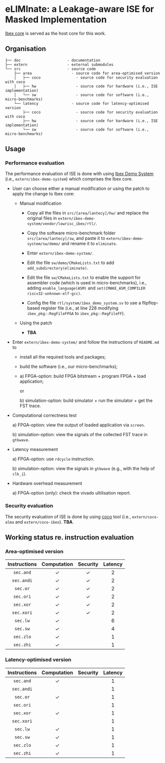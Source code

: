 # eLIMInate: a Leakage-aware ISE for Masked Implementation

[Ibex core](https://github.com/lowRISC/ibex) is served as the host core for this work.

<!--- ==================================================================== --->

## Organisation
```
├── doc                     - documentation
├── extern                  - external submodules
└── src                     - source code
    ├── area                  - source code for area-optimised version 
    │   ├── coco                - source code for security evaluation with coco     
    │   ├── hw                  - source code for hardware (i.e., ISE implementation)
    │   └── sw                  - source code for software (i.e., micro-benchmarks)
    └── latency               - source code for latency-optimised version
        ├── coco                - source code for security evaluation with coco     
        ├── hw                  - source code for hardware (i.e., ISE implementation)
        └── sw                  - source code for software (i.e., micro-benchmarks)
```

<!--- ==================================================================== --->

## Usage

### Performance evaluation

The performance evaluation of ISE is done with using [Ibex Demo System](https://github.com/lowRISC/ibex-demo-system) (i.e., `extern/ibex-demo-system`) which comprises the Ibex core.

- User can choose either a manual modification or using the patch to apply the change to Ibex core:

  - Manual modification

    - Copy all the files in `src/[area/lantecy]/hw/` and replace the original files in `extern/ibex-demo-system/vendor/lowrisc_ibex/rtl/`.

    - Copy the software micro-benchmark folder `src/[area/lantecy]/sw`, and paste it to `extern/ibex-demo-system/sw/demo/` and rename it to `eliminate`.

    - Enter `extern/ibex-demo-system/`.

    - Edit the file `sw/demo/CMakeLists.txt` to add `add_subdirectory(eliminate)`.

    - Edit the file `sw/CMakeLists.txt` to enable the support for assembler code (which is used in micro-benchmarks), i.e., adding `enable_language(ASM)` and `set(CMAKE_ASM_COMPILER riscv32-unknown-elf-gcc)`.

    - Config the file `rtl/system/ibex_demo_system.sv` to use a flipflop-based register file (i.e., at line 228 modifying `ibex_pkg::RegFileFPGA` to `ibex_pkg::RegFileFF`).

  - Using the patch

    - **TBA**

- Enter `extern/ibex-demo-system/` and follow the instructions of `README.md` to 
  - install all the required tools and packages;
  - build the software (i.e., our micro-benchmarks);
  -  a) FPGA-option: build FPGA bitstream + program FPGA + load application; 

     or

     b) simulation-option: build simulator + run the simulator + get the FST trace.

- Computational correctness test

  a) FPGA-option: view the output of loaded application via `screen`.

  b) simulation-option: view the signals of the collected FST trace in `gtkwave`. 

- Latency measurement

  a) FPGA-option: use `rdcycle` instruction. 

  b) simulation-option: view the signals in `gtkwave` (e.g., with the help of `clk_i`).

- Hardware overhead measurement

  a) FPGA-option (only): check the vivado ultilisation report.

### Security evaluation 

The security evaluation of ISE is done by using [coco](https://github.com/IAIK/coco-alma) tool 
(i.e., `extern/coco-alma` and `extern/coco-ibex`).
**TBA**.

<!--- ==================================================================== --->

## Working status re. instruction evaluation

### Area-optimised version 

| Instructions | Computation | Security | Latency | 
| :----------: | :---------: | :------: | :-----: |
| `sec.and`    |     &check; |  &check; |       2 |
| `sec.andi`   |     &check; |  &check; |       2 |
| `sec.or`     |     &check; |  &check; |       2 |
| `sec.ori`    |     &check; |  &check; |       2 |
| `sec.xor`    |     &check; |  &check; |       2 |
| `sec.xori`   |     &check; |  &check; |       2 |
| `sec.lw`     |     &check; |          |       6 |
| `sec.sw`     |     &check; |          |       4 |
| `sec.zlo`    |     &check; |          |       1 |
| `sec.zhi`    |     &check; |          |       1 |

### Latency-optimised version 

| Instructions | Computation | Security | Latency | 
| :----------: | :---------: | :------: | :-----: |
| `sec.and`    |     &check; |          |       1 |
| `sec.andi`   |             |          |       1 |
| `sec.or`     |     &check; |          |       1 |
| `sec.ori`    |             |          |       1 |
| `sec.xor`    |     &check; |          |       1 |
| `sec.xori`   |             |          |       1 |
| `sec.lw`     |     &check; |          |       1 |
| `sec.sw`     |     &check; |          |       1 |
| `sec.zlo`    |     &check; |          |       1 |
| `sec.zhi`    |     &check; |          |       1 |

<!--- ==================================================================== --->
